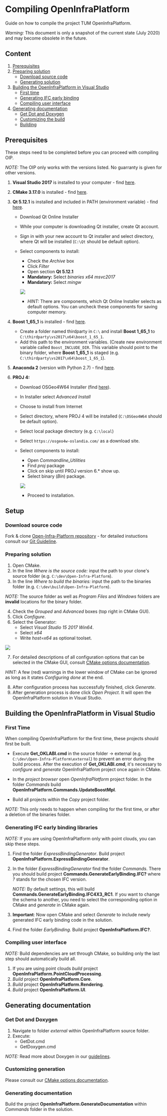 # Compiling OpenInfraPlatform 

Guide on how to compile the project TUM OpenInfraPlatform.

*Warning:* This document is only a snapshot of the current state (July 2020) and may become obsolete in the future.

## Content 

1. [Prerequisites](#Prerequisites)
2. [Preparing solution](#Setup) 
	* [Download source code](#Source_code)
	* [Generating solution](#Prep_solution) 
3. [Building the OpenInfraPlatform in Visual Studio](#Building_OIP) 
	* [First time](#FirstTime)
	* [Generating IFC early binding](#generating_EarlyBinding)
	* [Compiling user interface](#Compiling_interface)
4. [Generating documentation](#Generating_Doc)
	* [Get Dot and Doxygen](#Get_Dot)
    * [Customizing the build](#Doxy_settings)
    * [Building](#Build_documentation)

## <a name="Prerequisites"></a> Prerequisites 

These steps need to be completed before you can proceed with compiling OIP.

*NOTE:* The OIP only works with the versions listed. No guarranty is given for other versions.

1. **Visual Studio 2017** is installed to your computer - find [here](https://my.visualstudio.com/Downloads?q=visual%20studio%202017&wt.mc_id=o~msft~vscom~older-downloads).
2. **CMake 3.17.0** is installed - find [here](https://cmake.org/download/).
3. **Qt 5.12.1** is installed and included in PATH (environment variable) - find [here](https://www.qt.io/download-open-source).

	*	Download Qt Online Installer 
	*	While your computer is downloading Qt installer, create Qt account. 
	*	Sign in with your new account to Qt installer and select directory, where Qt will be installed (`C:\Qt` should be default option).
	*	Select components to install:

		* Check the *Archive* box
		* Click *Filter*
		* Open section **Qt 5.12.1**
		* **Mandatory:** Select *binaries x64 msvc2017*
		* **Mandatory:** Select *mingw*
		
		![](./fig/Qt_Installation_settings.png)

		* *HINT:* There are components, which Qt Online Installer selects as default options. You can uncheck these components for saving computer memory.

4. **Boost 1_65_1** is installed - find [here](https://sourceforge.net/projects/boost/files/boost-binaries/1.65.1/boost_1_65_1-msvc-14.1-64.exe/download).

	* Create a folder named thirdparty in `C:\` and install **Boost 1_65_1** to `C:\thirdparty\vs2017\x64\boost_1_65_1`.
	* Add this path to the environment variables. (Create new environment variable called `Boost_INCLUDE_DIR`. This variable should point to the binary folder, where **Boost 1_65_1** is staged (e.g. `C:\thirdparty\vs2017\x64\boost_1_65_1`).

5. **Anaconda 2** (version with Python 2.7) - find [here](https://repo.anaconda.com/archive/Anaconda2-2019.10-Windows-x86_64.exe). 
6. **PROJ 4:**

	*	Download OSGeo4W64 Installer (find [here](http://download.osgeo.org/osgeo4w/osgeo4w-setup-x86_64.exe)).
	*	In Installer select *Advanced Install*
	*	Choose to install from Internet
	*	Select directory, where PROJ 4 will be installed (`C:\OSGeo4W64` should be default option).
	*	Select local package directory (e.g. `C:\local`)
	*	Select `https://osgeo4w-oslandia.com/` as a download site.
	*	Select components to install:
		
		* Open *Commandline_Utilities*
		* Find *proj* package 
		* Click on skip until PROJ version 6.* show up.
		* Select binary (*Bin*) package. 
		
		![](./fig/PROJ4_Installation_settings.png)

		* Proceed to installation.

## <a name="Setup"></a> Setup

### <a name="Source_code"></a> Download source code 

 Fork & clone [Open-Infra-Platform repository](https://www.github.com/tumcms/Open-Infra-Platform) - for detailed instuctions consult our [Git Guideline](./GitProcess.md).

### <a name="Prep_solution"></a> Preparing solution 

1. Open CMake.
2. In the line *Where is the source code:* input the path to your clone's source folder (e.g. `C:\dev\Open-Infra-Platform`).
3. In the line *Where to build the binaries:*  input the path to the binaries folder (e.g. `C:\dev\build\Open-Infra-Platform`). 

*NOTE:* The source folder as well as *Program Files* and *Windows* folders are **invalid** locations for the binary folder.

4. Check the *Grouped* and *Advanced* boxes (top right in CMake GUI).
5. Click *Configure*. 
6. Select the Generator:
	* Select *Visual Studio 15 2017 Win64*.
	* Select *x64*
	* Write *host=x64* as optional toolset.

![](./fig/CMake_Installation_settings.png)

7. For detailed descriptions of all configuration options that can be selected in the CMake GUI, consult [CMake options documentation](./CMakeOptions.md).

*HINT:* A few (red) warnings in the lower window of CMake can be ignored as long as it states *Configuring done* at the end.

8. After configuration process has successfully finished, click *Generate*.
9. After generation process is done click *Open Project*. It will open the OpenInfraPlatform solution in Visual Studio.


## <a name="Building_OIP"></a> Building the OpenInfraPlatform in Visual Studio 

### <a name="FirstTime"></a> First Time

When compiling OpenInfraPlatform for the first time, these projects should first be built.

* Execute **Get_OKLABI.cmd** in the source folder -> external (e.g. `C:\dev\Open-Infra-Platform\external`) 
  to prevent an error during the build process. 
  After the execution of **Get_OKLABI.cmd**, it's necessary to *configure* and *generate* OpenInfraPlatform project once again in CMake.

* In the *project browser* open *OpenInfraPlatform* project folder. 
  In the folder *Commands* build  **OpenInfraPlatform.Commands.UpdateBoostMpl**.

* Build all projects within the *Copy* project folder. 

*NOTE:* This only needs to happen when compiling for the first time, or after a deletion of the binaries folder.

### <a name="generating_EarlyBinding"></a> Generating IFC early binding libraries

*NOTE:* If you are using OpenInfraPlatform only with point clouds, you can skip these steps.

1. Find the folder *ExpressBindingGenerator*. Build project **OpenInfraPlatform.ExpressBindingGenerator**.

2. In the folder *ExpressBindingGenerator* find the folder *Commands*. 
   There you should build project **Commands.GenerateEarlyBinding.IFC?** where *?* stands for the chosen IFC version.

	*NOTE:* By default settings, this will build **Commands.GenerateEarlyBinding.IFC4X3_RC1**. 
    If you want to change the schema to another, you need to select the corresponding option in CMake and *generate* in CMake again.

3. **Important**: Now open CMake and select *Generate* to include newly generated IFC early binding code in the solution.

4. Find the folder *EarlyBinding*. Build project **OpenInfraPlatform.IFC?**.

### <a name="Compiling_interface"></a> Compiling user interface

*NOTE:* Build dependencies are set through CMake, so building only the last step should automatically build all.

1. If you are using point clouds *build* project **OpenInfraPlatform.PointCloudProcessing**.
1. *Build* project **OpenInfraPlatform.Core**.
1. *Build* project **OpenInfraPlatform.Rendering**.
1. *Build* project **OpenInfraPlatform.UI**.


## <a name="Generating_Doc"></a> Generating documentation

### <a name="Get_Dot"></a> Get Dot and Doxygen

1. Navigate to folder *external* within OpenInfraPlatform source folder. 
2. Execute:
	* GetDot.cmd  
	* GetDoxygen.cmd

*NOTE:* Read more about Doxygen in our [guidelines](./DoxygenHelp.md).

### <a name="Doxy_settings"></a> Customizing generation

Please consult our [CMake options documentation](./CMakeOptions.md).

### <a name="Build_documentation"></a> Generating documentation

Build the project **OpenInfraPlatform.GenerateDocumentation** within *Commands* folder in the solution.

